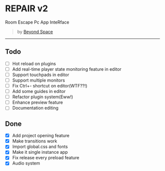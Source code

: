 # REPAIR v2

Room Escape Pc App InteRface

> by [Beyond Space](https://beyond-space.kr)

---

## Todo

- [ ] Hot reload on plugins
- [ ] Add real-time player state monitoring feature in editor
- [ ] Support touchpads in editor
- [ ] Support multiple monitors
- [ ] Fix Ctrl+- shortcut on editor(WTF??!)
- [ ] Add some guides in editor
- [ ] Refactor plugin system(Eww!)
- [ ] Enhance preview feature
- [ ] Documentation editing

## Done

- [x] Add project opening feature
- [x] Make transitions work
- [x] Import global.css and fonts
- [x] Make it single instance app
- [x] Fix release every preload feature
- [x] Audio system
